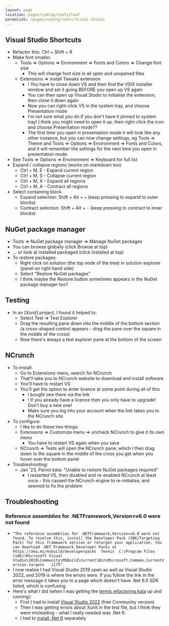 ```yaml
---
layout: page
location: pages/coding/tools/leaf
permalink: /pages/coding/tools/Visual-Studio
---
```


## Visual Studio Shortcuts

- Refactor this: Ctrl + Shift + R
- Make font smaller:
    - Tools => Options => Environment => Fonts and Colors => Change font size
        - This will change font size in all open and unopened files
    - Extensions => install Tweaks extension
        - ! You have to close down VS and then find the VSIX installer window and set it going BEFORE you open up VS again
        - You can then open up Visual Studio to initialise the extension, then close it down again
        - Now you can right-click VS in the system tray, and choose Presentation mode
        - I'm not sure what you do if you don't have it pinned to system tray! I think you might need to open it up, then right-click the icon and choose Presentation mode??
        - The first time you open in presentation mode it will look like any other instance, but you can now change settings, eg Tools => Theme and Tools => Options => Environment => Fonts and Colors, and it will remember the settings for the next time you open in presentation mode.
- See Tools => Options => Environment => Keyboard for full list
- Expand / collapse regions (works on markdown too)
    - Ctrl + M, E - Expand current region
    - Ctrl + M, S - Collapse current region
    - Ctrl + M, X - Expand all regions
    - Ctrl + M, A - Contract all regions
- Select containing block
    - Expand selection: Shift + Alt + `=` (keep pressing to expand to outer blocks)
    - Contract selection: Shift + Alt + `-` (keep pressing to contract to inner blocks)

## NuGet package manager

- Tools => NuGet package manager => Manage NuGet packages
- You can browse globally (click Browse at top)
- ... or look at installed packaged (click Installed at top)
- To restore packages:
    - Right click on solution (the top node of the tree) in solution explorer (panel on right hand side)
    - Select "Restore NuGet packages"
    - I think maybe the Restore button sometimes appears in the NuGet package manager too?

## Testing

- In an [Xunit] project, I found it helped to:
    - Select Test => Test Explorer
    - Drag the resulting pane down into the middle of the bottom section (a cross-shaped control appears - drag the pane over the square in the middle of the cross)
    - Now there's always a test explorer pane at the bottom of the screen

## NCrunch

- To install:
    - Go to Extensions menu, search for NCrunch
    - That'll take you to NCrunch website to download and install software
    - You'll have to restart VS
    - You'll get the option to enter licence at some point during all of this 
        - I bought one there via the link
        - ! If you already have a licence then you only have to upgrade! Don't buy a new one!
        - Make sure you log into your account when the link takes you to the NCrunch site
- To configure:
    - I like to do these two things:
    - Extensions => Customize menu => uncheck NCrunch to give it its own menu 
        - You have to restart VS again when you save
    - NCrunch => Tests will open the NCrunch pane, which I then drag down to the square in the middle of the cross you get when you hover over the bottom panel
- Troubleshooting:
    - Jan '23, Parrot kata: "Unable to restore NuGet packages required"
        - I restarted VS, then disabled and re-enabled NCrunch at least once - this caused the NCrunch engine to re-initialise, and seemed to fix the problem


## Troubleshooting

### Reference assemblies for .NETFramework,Version=v6.0 were not found

- `"The reference assemblies for .NETFramework,Version=v6.0 were not found. To resolve this, install the Developer Pack (SDK/Targeting Pack) for this framework version or retarget your application. You can download .NET Framework Developer Packs at https://aka.ms/msbuild/developerpacks	Tennis	C:\Program Files (x86)\Microsoft Visual Studio\2019\Community\MSBuild\Current\Bin\Microsoft.Common.CurrentVersion.targets	1175"`
- I now realise I had Visual Studio 2019 open as well as Visual Studio 2022, and 2019 is where the errors were. If you follow the link in the error message it takes you to a page which doesn't have .Net 6.0 SDK listed, which is confusing. 
- Here's what I did (when I was getting the [tennis refactoring kata](https://github.com/emilybache/Tennis-Refactoring-Kata) up and running):
    - First I had to install [Visual Studio 2022](https://visualstudio.microsoft.com/vs/) (free Community version)
    - Then I was getting errors about Xunit in the test file, but I think they were misleading - what I really needed was .Net 6:
    - I had to [install .Net 6](https://dotnet.microsoft.com/en-us/download/dotnet/thank-you/sdk-6.0.202-windows-x64-installer) separately

